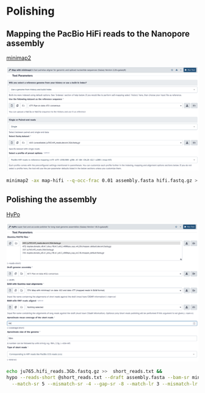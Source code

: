 # Polishing

## Mapping the PacBio HiFi reads to the Nanopore assembly

[minimap2](https://github.com/lh3/minimap2)

![minimap2_hifi](s3_pic/minimap2_hifi_polish.png)

```sh
minimap2 -ax map-hifi --q-occ-frac 0.01 assembly.fasta hifi.fastq.gz > minimap2_hifi.bam
```

## Polishing the assembly

[HyPo](https://github.com/kensung-lab/hypo)

![hypo](s3_pic/hypo.png)

```sh
echo ju765.hifi_reads.3Gb.fastq.gz >>  short_reads.txt &&
hypo --reads-short @short_reads.txt --draft assembly.fasta --bam-sr minimap2_hifi.bam --coverage-short 60 --size-ref '50m' --kind-sr ccs \
  --match-sr 5 --mismatch-sr -4 --gap-sr -8 --match-lr 3 --mismatch-lr -5 --gap-lr -4 --ned-th 20 --qual-map-th 2 -o polished.fasta
```
